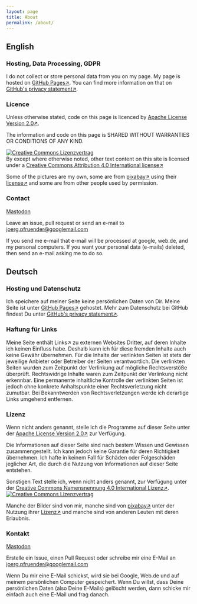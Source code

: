 ```yaml
---
layout: page
title: About
permalink: /about/
---
```


## English

### Hosting, Data Processing, GDPR
I do not collect or store personal data from you on my page. My page is hosted on [GitHub Pages&#8599;](https://pages.github.com/).
You can find more information on that on [GitHub's privacy statement&#8599;](https://help.github.com/en/github/site-policy/github-privacy-statement).

### Licence

Unless otherwise stated, code on this page is licenced by [Apache License Version 2.0&#8599;](https://github.com/joerg-pfruender/joerg-pfruender.github.io/blob/master/LICENSE).

The information and code on this page is SHARED WITHOUT WARRANTIES OR CONDITIONS OF ANY KIND.

<a rel="license" href="http://creativecommons.org/licenses/by/4.0/"><img alt="Creative Commons Lizenzvertrag" style="border-width:0" src="https://i.creativecommons.org/l/by/4.0/88x31.png" /></a><br />By except where otherwise noted, other text content on this site is licensed under a <a rel="license" href="http://creativecommons.org/licenses/by/4.0/">Creative Commons Attribution 4.0 International license&#8599;</a>

Some of the pictures are my own, some are from [pixabay&#8599;](https://pixabay.com/) using their [license&#8599;](https://pixabay.com/service/license/) and some are from other people used by permission. 


### Contact

<a rel="me" href="https://mastodontech.de/@joergpfruender">Mastodon</a>

Leave an issue, pull request or send an e-mail to
<a href="mailto:&#106;&#111;&#101;&#114;&#103;&#046;&#112;&#102;&#114;&#117;&#101;&#110;&#100;&#101;&#114;&#064;&#103;&#111;&#111;&#103;&#108;&#101;&#109;&#097;&#105;&#108;&#046;&#099;&#111;&#109;">&#106;&#111;&#101;&#114;&#103;&#046;&#112;&#102;&#114;&#117;&#101;&#110;&#100;&#101;&#114;&#064;&#103;&#111;&#111;&#103;&#108;&#101;&#109;&#097;&#105;&#108;&#046;&#099;&#111;&#109;</a>

If you send me e-mail that e-mail will be processed at google, web.de, and my personal computers.
If you want your personal data (e-mails) deleted, then send an e-mail asking me to do so.

## Deutsch

### Hosting und Datenschutz
Ich speichere auf meiner Seite keine persönlichen Daten von Dir.
Meine Seite ist unter [GitHub Pages&#8599;](https://pages.github.com/) gehostet.
Mehr zum Datenschutz bei GitHub findest Du unter [GitHub's privacy statement&#8599;](https://help.github.com/en/github/site-policy/github-privacy-statement).

### Haftung für Links

Meine Seite enthält Links&#8599; zu externen Websites Dritter, auf deren Inhalte ich keinen Einfluss habe. Deshalb kann ich für diese fremden Inhalte auch keine Gewähr übernehmen. Für die Inhalte der verlinkten Seiten ist stets der jeweilige Anbieter oder Betreiber der Seiten verantwortlich. Die verlinkten Seiten wurden zum Zeitpunkt der Verlinkung auf mögliche Rechtsverstöße überprüft. Rechtswidrige Inhalte waren zum Zeitpunkt der Verlinkung nicht erkennbar.
Eine permanente inhaltliche Kontrolle der verlinkten Seiten ist jedoch ohne konkrete Anhaltspunkte einer Rechtsverletzung nicht zumutbar. Bei Bekanntwerden von Rechtsverletzungen werde ich derartige Links umgehend entfernen.

### Lizenz

Wenn nicht anders genannt, stelle ich die Programme auf dieser Seite unter der [Apache License Version 2.0&#8599;](https://github.com/joerg-pfruender/LICENSE) zur Verfügung.

Die Informationen auf dieser Seite sind nach bestem Wissen und Gewissen zusammengestellt.
Ich kann jedoch keine Garantie für deren Richtigkeit übernehmen.
Ich hafte in keinem Fall für Schäden oder Folgeschäden jeglicher Art, die durch die Nutzung von Informationen auf dieser Seite entstehen. 

Sonstigen Text stelle ich, wenn nicht anders genannt, zur Verfügung unter der 
<a rel="license" href="http://creativecommons.org/licenses/by/4.0/">Creative Commons Namensnennung 4.0 International Lizenz&#8599;</a>.
<a rel="license" href="http://creativecommons.org/licenses/by/4.0/"><img alt="Creative Commons Lizenzvertrag" style="border-width:0" src="https://i.creativecommons.org/l/by/4.0/88x31.png" /></a>

Manche der Bilder sind von mir, manche sind von [pixabay&#8599;](https://pixabay.com/) unter der Nutzung ihrer [Lizenz&#8599;](https://pixabay.com/service/license/) und manche sind von anderen Leuten mit deren Erlaubnis.

### Kontakt

<a rel="me" href="https://mastodontech.de/@joergpfruender">Mastodon</a>

Erstelle ein Issue, einen Pull Request oder schreibe mir eine E-Mail an
<a href="mailto:&#106;&#111;&#101;&#114;&#103;&#046;&#112;&#102;&#114;&#117;&#101;&#110;&#100;&#101;&#114;&#064;&#103;&#111;&#111;&#103;&#108;&#101;&#109;&#097;&#105;&#108;&#046;&#099;&#111;&#109;">&#106;&#111;&#101;&#114;&#103;&#046;&#112;&#102;&#114;&#117;&#101;&#110;&#100;&#101;&#114;&#064;&#103;&#111;&#111;&#103;&#108;&#101;&#109;&#097;&#105;&#108;&#046;&#099;&#111;&#109;</a>

Wenn Du mir eine E-Mail schickst, wird sie bei Google, Web.de und auf meinem persönlichen Computer gespeichert.
Wenn Du willst, dass Deine persönlichen Daten (also Deine E-Mails) gelöscht werden, dann schicke mir einfach auch eine E-Mail und frag danach.


